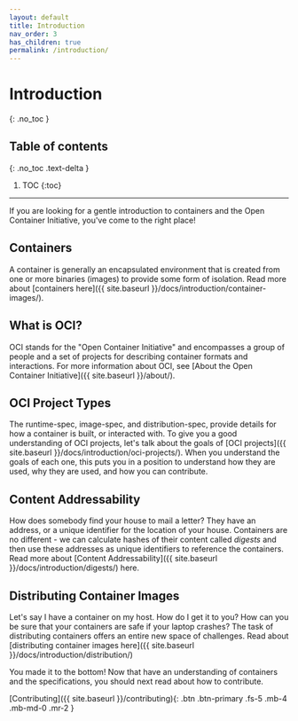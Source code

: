 ```yaml
---
layout: default
title: Introduction
nav_order: 3
has_children: true
permalink: /introduction/
---
```


# Introduction
{: .no_toc }

## Table of contents
{: .no_toc .text-delta }

1. TOC
{:toc}

---

If you are looking for a gentle introduction to containers and the Open Container
Initiative, you've come to the right place!

## Containers

A container is generally an encapsulated environment that is created from one or more binaries (images) to provide some form of isolation. Read more about [containers here]({{ site.baseurl }}/docs/introduction/container-images/).

## What is OCI?

OCI stands for the "Open Container Initiative" and encompasses a group of people and a set of projects for describing container formats and interactions. 
For more information about OCI, see [About the Open Container Initiative]({{ site.baseurl }}/about/).

## OCI Project Types

The runtime-spec, image-spec, and distribution-spec, provide details for how a container is built, or interacted with. 
To give you a good understanding of OCI projects, let's talk about the goals of [OCI projects]({{ site.baseurl }}/docs/introduction/oci-projects/). 
When you understand the goals of each one, this puts you in a position to understand how they are used, why they are used, and how you can contribute.

## Content Addressability

How does somebody find your house to mail a letter? They have an address, or a unique
identifier for the location of your house. Containers are no different - we can calculate
hashes of their content called _digests_ and then use these addresses as unique identifiers 
to reference the containers. Read more about [Content Addressability]({{ site.baseurl }}/docs/introduction/digests/) here.

## Distributing Container Images

Let's say I have a container on my host. How do I get it to you? How can you be sure
that your containers are safe if your laptop crashes? The task of distributing containers
offers an entire new space of challenges. Read about 
[distributing container images here]({{ site.baseurl }}/docs/introduction/distribution/)


You made it to the bottom! Now that have an understanding of containers and the specifications, you should next read about how to contribute.

[Contributing]({{ site.baseurl }}/contributing){: .btn .btn-primary .fs-5 .mb-4 .mb-md-0 .mr-2 }
